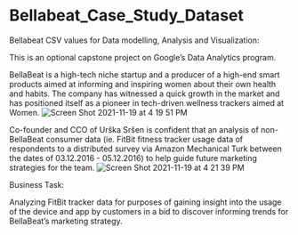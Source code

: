 # Bellabeat_Case_Study_Dataset
Bellabeat CSV values for Data modelling, Analysis and Visualization:

This is an optional capstone project on Google’s Data Analytics program. 

BellaBeat is a high-tech niche startup and a producer of a high-end smart products aimed at informing and inspiring women about their own health and habits. The company has witnessed a quick growth in the market and has positioned itself as a pioneer in tech-driven wellness trackers aimed at Women.
![Screen Shot 2021-11-19 at 4 19 51 PM](https://user-images.githubusercontent.com/94720622/142698972-cbe58c78-df83-46ca-80da-6856a5769dd8.jpg)

Co-founder and CCO of Urška Sršen is confident that an analysis of non-BellaBeat consumer data (ie. FitBit fitness tracker usage data of respondents to a distributed survey via Amazon Mechanical Turk between the dates of 03.12.2016 - 05.12.2016) to help guide future marketing strategies for the team. 
![Screen Shot 2021-11-19 at 4 21 39 PM](https://user-images.githubusercontent.com/94720622/142698949-b28880c9-1609-41ac-bbb3-19f731200cd2.jpg)

Business Task:

Analyzing FitBit tracker data for purposes of gaining insight into the usage of the device and app by customers in a bid to discover informing trends for BellaBeat’s marketing strategy. 

